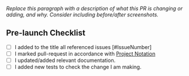 *Replace this paragraph with a description of what this PR is changing or adding, and why. Consider including before/after screenshots.*

## Pre-launch Checklist

- [ ] I added to the title all referenced issues [#IssueNumber]
- [ ] I marked pull-request in accordance with [Project Notation](https://github.com/lyskouski/app-finance/wiki/Project-Notation)
- [ ] I updated/added relevant documentation.
- [ ] I added new tests to check the change I am making.
